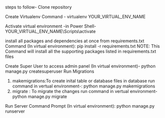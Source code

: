steps to follow-
Clone repository

Create Virtualenv Command - virtualenv YOUR_VIRTUAL_ENV_NAME

Activate virtual environment -in Power Shell- YOUR_VIRTUAL_ENV_NAME\Scripts\activate

install all packages and dependencies at once from requirements.txt Command (In virtual environment): pip install -r requirements.txt NOTE: This Command will install all the supporting packages listed in requirements.txt files

Create Super User to access admin panel (In virtual environment)- python manage.py createsuperuser
Run Migrations 
1. makemigrations:To create inital table or database files in database run command in vertual environment-: python manage.py makemigrations 
2. migrate : To migrate the changes run command in vertual environment- python manage.py migrate

Run Server Command Prompt (In virtual environment): python manage.py runserver
